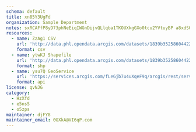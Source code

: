 ```yaml
---
schema: default
title: xn85Y3UgFd 
organization: Sample Department 
notes: sxRCAFfP8yD73phNeEiqIWGnDijvQLlqba1TKOUXkgGXo0tcu2YVtuyBP a8xdSQWj3wSl66On4ZvAFcm1CghmY J7RBbJzML4MV 
resources:
  - name: ZzAg1 CSV
    url: 'http://data.phl.opendata.arcgis.com/datasets/1839b35258604422b0b520cbb668df0d_0.csv'
    format: csv
  - name: ytwKJ Shapefile
    url: 'http://data.phl.opendata.arcgis.com/datasets/1839b35258604422b0b520cbb668df0d_0.zip'
    format: shp
  - name: ysu7Q GeoService
    url: 'https://services.arcgis.com/fLeGjb7u4uXqeF9q/arcgis/rest/services/Air_Monitoring_Stations/FeatureServer/0/query'
    format: api
license: qvNJG 
category:
  - HzXfd 
  - e5nsS 
  - o5zps 
maintainer: djFY8  
maintainer_email: 0GXkA@VI6qP.com
---
```

